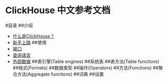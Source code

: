 ClickHouse 中文参考文档
========================
#目录
##介绍
- [什么是ClickHouse？](https://github.com/sparkthu/clickhouse-doc-cn/blob/master/01introduction/whatis.md)
- [新手上路](https://github.com/sparkthu/clickhouse-doc-cn/blob/master/01introduction/getstart.md)
##使用
- [接口](https://github.com/sparkthu/clickhouse-doc-cn/blob/master/02use/interface.md)
- [查询语言](https://github.com/sparkthu/clickhouse-doc-cn/blob/master/02use/query.md)
- [外部数据](https://github.com/sparkthu/clickhouse-doc-cn/blob/master/02use/external.md)
##表引擎(Table engines)
##系统表
##表方法(Table functions)
##格式(Formats)
##数据类型
##操作(Operators)
##方法(Functions)
##聚合方法(Aggregate functions)
##词典
##设置


